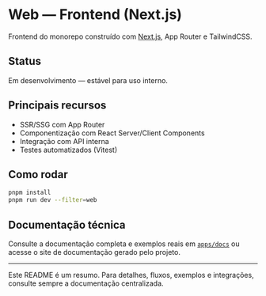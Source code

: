 # Web — Frontend (Next.js)

Frontend do monorepo construído com [Next.js](https://nextjs.org/), App Router e TailwindCSS.

## Status

Em desenvolvimento — estável para uso interno.

## Principais recursos

- SSR/SSG com App Router
- Componentização com React Server/Client Components
- Integração com API interna
- Testes automatizados (Vitest)

## Como rodar

```bash
pnpm install
pnpm run dev --filter=web
```

## Documentação técnica

Consulte a documentação completa e exemplos reais em [`apps/docs`](../docs) ou acesse o site de documentação gerado pelo projeto.

---

Este README é um resumo. Para detalhes, fluxos, exemplos e integrações, consulte sempre a documentação centralizada.
